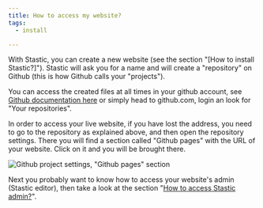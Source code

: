 ```yaml
---
title: How to access my website?
tags:
  - install

---
```

With Stastic, you can create a new website (see the section "[How to install Stastic?]"). Stastic will ask you for a name and will create a "repository" on Github (this is how Github calls your "projects"). 

You can access the created files at all times in your github account, see [Github documentation here](https://help.github.com/en/articles/about-repositories) or simply head to github.com, login an look for "Your repositories". 

In order to access your live website, if you have lost the address, you need to go to the repository as explained above, and then open the repository settings. There you will find a section called "Github pages" with the URL of your website. Click on it and you will be brought there.


![Github project settings, "Github pages" section](https://www.stastic.net//assets/2019-08-03-571685.png)

Next you probably want to know how to access your website's admin (Stastic editor), then take a look at the section "[How to access Stastic admin?](/docs/how-to-access-stastic-admin)".
